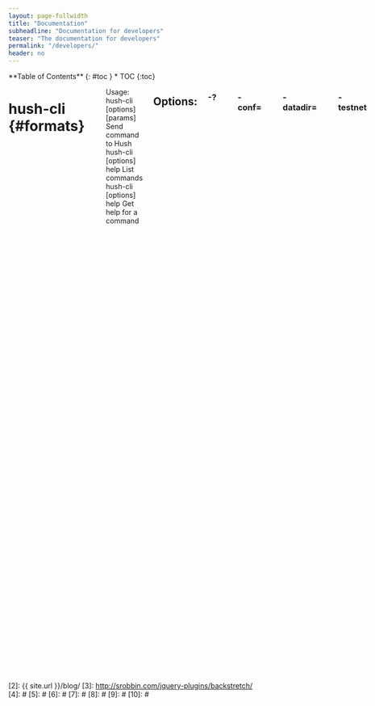 ```yaml
---
layout: page-fullwidth
title: "Documentation"
subheadline: "Documentation for developers"
teaser: "The documentation for developers"
permalink: "/developers/"
header: no
---
```

<div class="row">
<div class="medium-4 medium-push-8 columns" markdown="1">
<div class="panel radius" markdown="1">
**Table of Contents**
{: #toc }
*  TOC
{:toc}
</div>
</div><!-- /.medium-4.columns -->

<div class="medium-8 medium-pull-4 columns" markdown="1">

# hush-cli   {#formats}
-------------------------

Usage:
  hush-cli [options] <command> [params]  Send command to Hush  
  hush-cli [options] help                List commands  
  hush-cli [options] help <command>      Get help for a command   

## Options:

### -?
       This help message

### -conf=<file>
       Specify configuration file (default: hush3.conf)

### -datadir=<dir>
       Specify data directory
 
### -testnet
       Use the test network

### -regtest
       Enter regression test mode, which uses a special chain in which blocks
       can be solved instantly. This is intended for regression testing tools
       and app development.

### -rpcconnect=<ip>
       Send commands to node running on <ip> (default: 127.0.0.1)

### -rpcport=<port>
       Connect to JSON-RPC on <port> (default: 8232 or testnet: 18232)

### -rpcwait
       Wait for RPC server to start

### -rpcuser=<user>
       Username for JSON-RPC connections

### -rpcpassword=<pw>
       Password for JSON-RPC connections

### -rpcclienttimeout=<n>
       Timeout in seconds during HTTP requests, or 0 for no timeout. (default:
       900)

### -stdin
       Read extra arguments from standard input, one per line until EOF/Ctrl-D
       (recommended for sensitive information such as passphrases)

# hushd   {#formats_d}
-------------------------

Usage:
  hushd [options]                     Start Hush-flavored Komodo Daemon  

## Options:

### -?
       This help message

### -alerts
       Receive and display P2P network alerts (default: 1)

### -alertnotify=<cmd>
       Execute command when a relevant alert is received or we see a really
       long fork (%s in cmd is replaced by message)

### -blocknotify=<cmd>
       Execute command when the best block changes (%s in cmd is replaced by
       block hash)

### -checkblocks=<n>
       How many blocks to check at startup (default: 288, 0 = all)

### -checklevel=<n>
       How thorough the block verification of -checkblocks is (0-4, default: 3)

### -clientname=<SomeName>
       Full node client name, default 'MagicBean'

### -conf=<file>
       Specify configuration file (default: komodo.conf)

### -datadir=<dir>
       Specify data directory

### -exportdir=<dir>
       Specify directory to be used when exporting data

### -dbcache=<n>
       Set database cache size in megabytes (4 to 16384, default: 450)

### -loadblock=<file>
       Imports blocks from external blk000??.dat file on startup

### -maxorphantx=<n>
       Keep at most <n> unconnectable transactions in memory (default: 100)

### -mempooltxinputlimit=<n>
       [DEPRECATED FROM OVERWINTER] Set the maximum number of transparent
       inputs in a transaction that the mempool will accept (default: 0 = no
       limit applied)

### -par=<n>
       Set the number of script verification threads (-4 to 16, 0 = auto, <0 =
       leave that many cores free, default: 0)

### -prune=<n>
       Reduce storage requirements by pruning (deleting) old blocks. This mode
       disables wallet support and is incompatible with -txindex. Warning:
       Reverting this setting requires re-downloading the entire blockchain.
       (default: 0 = disable pruning blocks, >550 = target size in MiB to use
       for block files)

### -reindex
       Rebuild block chain index from current blk000??.dat files on startup

### -txindex
       Maintain a full transaction index, used by the getrawtransaction rpc
       call (default: 0)

### -addressindex
       Maintain a full address index, used to query for the balance, txids and
       unspent outputs for addresses (default: 0)

### -timestampindex
       Maintain a timestamp index for block hashes, used to query blocks hashes
       by a range of timestamps (default: 0)

### -spentindex
       Maintain a full spent index, used to query the spending txid and input
       index for an outpoint (default: 0)

### -zindex
       Maintain extra statistics about shielded transactions and payments
       (default: 0)

## Connection options:

### -addnode=<ip>
       Add a node to connect to and attempt to keep the connection open

### -banscore=<n>
       Threshold for disconnecting misbehaving peers (default: 100)

### -bantime=<n>
       Number of seconds to keep misbehaving peers from reconnecting (default:
       86400)

### -bind=<addr>
       Bind to given address and always listen on it. Use [host]:port notation
       for IPv6

### -connect=<ip>
       Connect only to the specified node(s)

### -discover
       Discover own IP addresses (default: 1 when listening and no -externalip
       or -proxy)

### -dns
       Allow DNS lookups for -addnode, -seednode and -connect (default: 1)

### -dnsseed
       Query for peer addresses via DNS lookup, if low on addresses (default: 1
       unless -connect)

### -externalip=<ip>
       Specify your own public address

### -forcednsseed
       Always query for peer addresses via DNS lookup (default: 0)

### -listen
       Accept connections from outside (default: 1 if no -proxy or -connect)

### -listenonion
       Automatically create Tor hidden service (default: 1)

### -maxconnections=<n>
       Maintain at most <n> connections to peers (default: 384)

### -maxreceivebuffer=<n>
       Maximum per-connection receive buffer, <n>*1000 bytes (default: 5000)

### -maxsendbuffer=<n>
       Maximum per-connection send buffer, <n>*1000 bytes (default: 1000)

### -onion=<ip:port>
       Use separate SOCKS5 proxy to reach peers via Tor hidden services
       (default: -proxy)

### -onlynet=<net>
       Only connect to nodes in network <net> (ipv4, ipv6 or onion)

### -permitbaremultisig
       Relay non-P2SH multisig (default: 1)

### -peerbloomfilters
       Support filtering of blocks and transaction with Bloom filters (default:
       1)

### -port=<port>
       Listen for connections on <port> (default: 7770 or testnet: 17770)

### -proxy=<ip:port>
       Connect through SOCKS5 proxy

### -proxyrandomize
       Randomize credentials for every proxy connection. This enables Tor
       stream isolation (default: 1)

### -seednode=<ip>
       Connect to a node to retrieve peer addresses, and disconnect

### -timeout=<n>
       Specify connection timeout in milliseconds (minimum: 1, default: 5000)

### -torcontrol=<ip>:<port>
       Tor control port to use if onion listening enabled (default:
       127.0.0.1:9051)

### -torpassword=<pass>
       Tor control port password (default: empty)

### -whitebind=<addr>
       Bind to given address and whitelist peers connecting to it. Use
       [host]:port notation for IPv6

### -whitelist=<netmask>
       Whitelist peers connecting from the given netmask or IP address. Can be
       specified multiple times. Whitelisted peers cannot be DoS banned and
       their transactions are always relayed, even if they are already in the
       mempool, useful e.g. for a gateway
## Wallet options:

### -disablewallet
       Do not load the wallet and disable wallet RPC calls

### -keypool=<n>
       Set key pool size to <n> (default: 100)

### -paytxfee=<amt>
       Fee (in KMD/kB) to add to transactions you send (default: 0.00)

### -rescan
       Rescan the block chain for missing wallet transactions on startup

### -salvagewallet
       Attempt to recover private keys from a corrupt wallet.dat on startup

### -sendfreetransactions
       Send transactions as zero-fee transactions if possible (default: 0)

### -spendzeroconfchange
       Spend unconfirmed change when sending transactions (default: 1)

### -txconfirmtarget=<n>
       If paytxfee is not set, include enough fee so transactions begin
       confirmation on average within n blocks (default: 2)

### -txexpirydelta
       Set the number of blocks after which a transaction that has not been
       mined will become invalid (default: 200)

### -maxtxfee=<amt>
       Maximum total fees (in KMD) to use in a single wallet transaction;
       setting this too low may abort large transactions (default: 0.10)

### -upgradewallet
       Upgrade wallet to latest format on startup

### -wallet=<file>
       Specify wallet file (within data directory) (default: wallet.dat)

### -walletbroadcast
       Make the wallet broadcast transactions (default: 1)

### -walletnotify=<cmd>
       Execute command when a wallet transaction changes (%s in cmd is replaced
       by TxID)

### -whitelistaddress=<Raddress>
       Enable the wallet filter for notary nodes and add one Raddress to the
       whitelist of the wallet filter. If -whitelistaddress= is used, then the
       wallet filter is automatically activated. Several Raddresses can be
       defined using several -whitelistaddress= (similar to -addnode). The
       wallet filter will filter the utxo to only ones coming from my own
       Raddress (derived from pubkey) and each Raddress defined using
       -whitelistaddress= this option is mostly for Notary Nodes).

### -zapwallettxes=<mode>
       Delete all wallet transactions and only recover those parts of the
       blockchain through -rescan on startup (1 = keep tx meta data e.g.
       account owner and payment request information, 2 = drop tx meta data)

## -ZeroMQ notification options:

### -zmqpubhashblock=<address>
       Enable publish hash block in <address>

### -zmqpubhashtx=<address>
       Enable publish hash transaction in <address>

### -zmqpubrawblock=<address>
       Enable publish raw block in <address>

### -zmqpubrawtx=<address>
       Enable publish raw transaction in <address>
## Debugging/Testing options:

### -debug=<category>
       Output debugging information (default: 0, supplying <category> is
       optional). If <category> is not supplied or if <category> = 1, output
       all debugging information. <category> can be: addrman, alert, bench,
       coindb, db, estimatefee, http, libevent, lock, mempool, net,
       partitioncheck, pow, proxy, prune, rand, reindex, rpc, selectcoins, tor,
       zmq, zrpc, zrpcunsafe (implies zrpc).

### -experimentalfeatures
       Enable use of experimental features

### -help-debug
       Show all debugging options (usage: --help -help-debug)

### -logips
       Include IP addresses in debug output (default: 0)

### -logtimestamps
       Prepend debug output with timestamp (default: 1)

### -minrelaytxfee=<amt>
       Fees (in KMD/kB) smaller than this are considered zero fee for relaying
       (default: 0.000001)

### -printtoconsole
       Send trace/debug info to console instead of debug.log file

### -shrinkdebugfile
       Shrink debug.log file on client startup (default: 1 when no -debug)

### -testnet
       Use the test network

## Node relay options:

### -datacarrier
       Relay and mine data carrier transactions (default: 1)

### -datacarriersize
       Maximum size of data in data carrier transactions we relay and mine
       (default: 8192)

## Block creation options:

### -blockminsize=<n>
       Set minimum block size in bytes (default: 0)

### -blockmaxsize=<n>
       Set maximum block size in bytes (default: 2000000)

### -blockprioritysize=<n>
       Set maximum size of high-priority/low-fee transactions in bytes
       (default: 1000000)

## Mining options:

### -mint
       Mint/stake coins automatically (default: 0)

### -gen
       Mine/generate coins (default: 0)

### -genproclimit=<n>
       Set the number of threads for coin mining if enabled (-1 = all cores,
       default: 0)

### -equihashsolver=<name>
       Specify the Equihash solver to be used if enabled (default: "default")

### -mineraddress=<addr>
       Send mined coins to a specific single address

### -minetolocalwallet
       Require that mined blocks use a coinbase address in the local wallet
       (default: 1)

## RPC server options:

### -server
       Accept command line and JSON-RPC commands

### -rest
       Accept public REST requests (default: 0)

### -rpcbind=<addr>
       Bind to given address to listen for JSON-RPC connections. Use
       [host]:port notation for IPv6. This option can be specified multiple
       times (default: bind to all interfaces)

### -rpcuser=<user>
       Username for JSON-RPC connections

### -rpcpassword=<pw>
       Password for JSON-RPC connections

### -rpcport=<port>
       Listen for JSON-RPC connections on <port> (default: 7771 or testnet:
       17771)

### -rpcallowip=<ip>
       Allow JSON-RPC connections from specified source. Valid for <ip> are a
       single IP (e.g. 1.2.3.4), a network/netmask (e.g. 1.2.3.4/255.255.255.0)
       or a network/CIDR (e.g. 1.2.3.4/24). This option can be specified
       multiple times

### -rpcthreads=<n>
       Set the number of threads to service RPC calls (default: 4)

## Metrics Options (only if -daemon and -printtoconsole are not set):

### -showmetrics
       Show metrics on stdout (default: 1 if running in a console, 0 otherwise)

### -metricsui
       Set to 1 for a persistent metrics screen, 0 for sequential metrics
       output (default: 1 if running in a console, 0 otherwise)

### -metricsrefreshtime
       Number of seconds between metrics refreshes (default: 1 if running in a
       console, 600 otherwise)

## Komodo Asset Chain options:

### -ac_algo
       Choose PoW mining algorithm, default is Equihash

### -ac_blocktime
       Block time in seconds, default is 60

### -ac_cc
       Cryptoconditions, default 0

### -ac_beam
       BEAM integration

### -ac_coda
       CODA integration

### -ac_cclib
       Cryptoconditions dynamicly loadable library

### -ac_ccenable
       Cryptoconditions to enable

### -ac_ccactivate
       Block height to enable Cryptoconditions

### -ac_decay
       Percentage of block reward decrease at each halving

### -ac_end
       Block height at which block rewards will end

### -ac_eras
       Block reward eras

### -ac_founders
       Number of blocks between founders reward payouts

### -ac_halving
       Number of blocks between each block reward halving

### -ac_name
       Name of asset chain

### -ac_notarypay
       Pay notaries, default 0

### -ac_perc
       Percentage of block rewards paid to the founder

### -ac_private
       Shielded transactions only (except coinbase + notaries), default is 0

### -ac_pubkey
       Public key for receiving payments on the network

### -ac_public
       Transparent transactions only, default 0

### -ac_reward
       Block reward in satoshis, default is 0

### -ac_sapling
       Sapling activation block height

### -ac_script
       P2SH/multisig address to receive founders rewards

### -ac_staked
       Percentage of blocks that are Proof-Of-Stake, default 0

### -ac_supply
       Starting supply, default is 0

### -ac_timelockfrom
       Timelocked coinbase start height

### -ac_timelockgte
       Timelocked coinbase minimum amount to be locked

### -ac_timelockto
       Timelocked coinbase stop height

### -ac_txpow
       Enforce transaction-rate limit, default 0




{% include _improve_content.html %}

</div><!-- /.medium-8.columns -->
</div><!-- /.row -->

 [1]: http://kramdown.gettalong.org/converter/html.html#toc
 [2]: {{ site.url }}/blog/
 [3]: http://srobbin.com/jquery-plugins/backstretch/
 [4]: #
 [5]: #
 [6]: #
 [7]: #
 [8]: #
 [9]: #
 [10]: #
